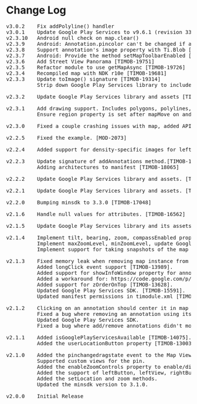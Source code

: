 # Change Log
<pre>
v3.0.2    Fix addPolyline() handler
v3.0.1    Update Google Play Services to v9.6.1 (revision 33)
v2.3.10   Android null check on map.clear()
v2.3.9    Android: Annotation.pincolor can't be changed if annotation added to mapView. [TIMOB-20620]
v2.3.8    Support annotation's image property with Ti.Blob [MOD-2205]
v2.3.7    Android: Provide the method setMapToolbarEnabled [MOD-2189]
v2.3.6    Add Street View Panorama [TIMOB-19751]
v2.3.5    Refactor module to use getMapAsync [TIMOB-19726]
v2.3.4    Recompiled map with NDK r10e [TIMOB-19681]
v2.3.3    Update toImage() signature [TIMOB-19314]
          Strip down Google Play Services library to include only maps components [TIMOB-18082]

v2.3.2    Update Google Play Services library and assets [TIMOB-18988]

v2.3.1    Add drawing support. Includes polygons, polylines, and circles. [TIMOB-15410]
          Ensure region property is set after mapMove on android to match behavior of ios. [TIMOB-17857]

v2.3.0    Fixed a couple crashing issues with map, added API name. [TIMOB-18244]

v2.2.5    Fixed the example. [MOD-2073]

v2.2.4    Added support for density-specific images for leftButton and rightButton properties. [MOD-1771]

v2.2.3    Update signature of addAnnotations method.[TIMOB-17988]
          Adding architectures to manifest [TIMOB-18065]

v2.2.2    Update Google Play Services library and assets. [TIMODOPEN-451]

v2.2.1    Update Google Play Services library and assets. [TIMOB-17884]

v2.2.0    Bumping minsdk to 3.3.0 [TIMOB-17048]

v2.1.6    Handle null values for attributes. [TIMOB-16562]

v2.1.5    Update Google Play Services library and its assets. [TIMOB-16510]

v2.1.4    Implement tilt, bearing, zoom, compassEnabled properties [TIMOB-16180].
          Implement maxZoomLevel, minZoomLevel, update Google Play Services SDK [TIMOB-16180].
          Implement support for taking snapshots of the map [TIMOB-16180]

v2.1.3    Fixed memory leak when removing map instance from window [TIMOB-14772].
          Added longClick event support [TIMOB-13989].
          Added support for showInfoWindow property for annotations [TIMOB-12787].
          Added a workaround for: https://code.google.com/p/android/issues/detail?id=11676 [TIMOB-15565].
          Added support for zOrderOnTop [TIMOB-13628].
          Updated Google Play Services SDK. [TIMOB-15591].
          Updated manifest permissions in timodule.xml [TIMOB-14899].

v2.1.2    Clicking on an annotation should center it in map view [TIMOB-13778].
          Fixed a bug where removing an annotation using its title crashed the app [TIMOB-14502].
          Updated Google Play Services SDK.
          Fixed a bug where add/remove annotations didn't modify map's 'annotations' property correctly [TIMOB-14761].

v2.1.1    Added isGooglePlayServicesAvailable [TIMOB-14075].
          Added the userLocationButton property [TIMOB-13003].

v2.1.0    Added the pinchangedragstate event to the Map View.
          Supported custom views for the pin.
          Added the enableZoomControls property to enable/disable zoom controls.
          Added the support of leftButton, leftView, rightButton and leftView for annotations.
          Added the setLocation and zoom methods.
          Updated the minsdk version to 3.1.0.

v2.0.0    Initial Release
